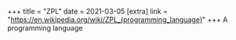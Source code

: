 +++
title = "ZPL"
date = 2021-03-05
[extra]
link = "https://en.wikipedia.org/wiki/ZPL_(programming_language)"
+++
A programming language

